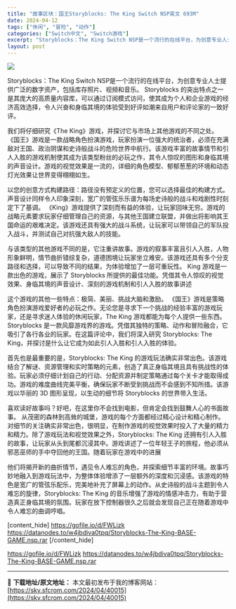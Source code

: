 ```yaml
---
title: "故事区块：国王Storyblocks: The King Switch NSP英文 693M"
date: 2024-04-12
tags: ["休闲", "冒险", "动作"]
categories: ["Switch中文", "Switch游戏"]
excerpt: "Storyblocks：The King Switch NSP是一个流行的在线平台，为创意专业人士提供广泛的数字资产，包括库存照片、视频和音乐。 Storyblocks 的突出特点之一是其庞大的高质量内容库，可以通过订阅模式访问，使其成为个人和企业游戏的经济高效选择，令人兴奋和身临其境的体验受到好评&hellip;"
layout: post
---
```


<img class="aligncenter" src="https://sky.sfcrom.com/wp-content/uploads/2024/04/20240412094523-7480c.jpeg" />

Storyblocks：The King Switch NSP是一个流行的在线平台，为创意专业人士提供广泛的数字资产，包括库存照片、视频和音乐。 Storyblocks 的突出特点之一是其庞大的高质量内容库，可以通过订阅模式访问，使其成为个人和企业游戏的经济高效选择，令人兴奋和身临其境的体验受到好评如潮来自用户和评论家的一致好评。

我们将仔细研究《The King》游戏，并探讨它与市场上其他游戏的不同之处。 《国王》游戏是一款战略角色扮演游戏，玩家扮演一位强大的统治者，必须在充满敌对王国、政治阴谋和史诗般战斗的危险世界中航行。该游戏丰富的故事情节和引人入胜的游戏机制使其成为该类型粉丝的必玩之作，其令人惊叹的图形和身临其境的声音设计。游戏的视觉效果是一流的，详细的角色模型、郁郁葱葱的环境和动态灯光效果让世界变得栩栩如生。

以您的创意方式构建路径：路径没有预定义的位置，您可以选择最佳的构建方式。
声音设计同样令人印象深刻，宽广的管弦乐乐谱为每场史诗般的战斗和戏剧性时刻定下了基调。 《King》游戏提供了深刻而有益的体验，让玩家回味无穷。游戏的战略元素要求玩家仔细管理自己的资源，与其他王国建立联盟，并做出将影响其王国命运的艰难决定。该游戏还具有强大的战斗系统，让玩家可以带领自己的军队投入战斗，并测试自己对抗强大敌人的技能。

与该类型的其他游戏不同的是，它注重讲故事。游戏的叙事丰富且引人入胜，人物形象鲜明，情节曲折错综复杂，道德困境让玩家坐立难安。该游戏还具有多个分支路径和选择，可以导致不同的结果，为体验增加了一层可重玩性。 King 游戏是一款出色的游戏，展示了 Storyblocks 所提供的最佳功能。凭借其令人惊叹的视觉效果、身临其境的声音设计、深刻的游戏机制和引人入胜的故事讲述

这个游戏的其他一些特点：极简、美丽、挑战大脑和激励。
《国王》游戏是策略角色扮演游戏爱好者的必玩之作。无论您是寻求下一个挑战的经验丰富的游戏玩家，还是寻求迷人体验的休闲玩家，The King 游戏都能为每个人提供一些东西。 Storyblocks 是一款风靡游戏界的游戏。凭借其独特的策略、动作和冒险融合，它吸引了各行各业的玩家。在这篇评论中，我们将深入研究 Storyblocks: The King，并探讨是什么让它成为如此引人入胜和引人入胜的体验。

首先也是最重要的是，Storyblocks: The King 的游戏玩法确实非常出色。该游戏结合了解谜、资源管理和实时策略的元素，创造了真正身临其境且具有挑战性的体验。玩家必须仔细计划自己的行动、分配资源并制定策略通过每个关卡才能取得成功。游戏的难度曲线完美平衡，确保玩家不断受到挑战而不会感到不知所措。该游戏以华丽的 3D 图形呈现，以生动的细节将 Storyblocks 的世界带入生活。

喜欢读好故事吗？好吧，在这里你不会找到电影，但肯定会找到鼓舞人心的书面故事。
从茂密的森林到高耸的城堡，游戏的每个方面都经过精心设计和精心制作。对细节的关注确实非常出色，很明显，在制作游戏的视觉效果时投入了大量的精力和精力。除了游戏玩法和视觉效果之外，Storyblocks: The King 还拥有引人入胜的故事，让玩家从头到尾都沉浸其中。游戏讲述了一位年轻王子的旅程，他必须从邪恶巫师的手中夺回他的王国。随着玩家在游戏中的进展

他们将揭开新的曲折情节，遇见令人难忘的角色，并探索细节丰富的环境。故事巧妙地融入到游戏玩法中，为整体体验增添了一层额外的深度和沉浸感。该游戏的特色是宽广的管弦乐配乐，完美地补充了屏幕上的动作。从史诗般的战斗主题到令人难忘的旋律，Storyblocks: The King 的音乐增强了游戏的情感冲击力，有助于营造真正身临其境的氛围。玩家在放下控制器很久之后就会发现自己正在随着游戏中令人难忘的曲调哼唱。

[content_hide]
https://gofile.io/d/FWLizk
https://datanodes.to/w4jbdiva0tpq/Storyblocks-The-King-BASE-GAME.nsp.rar
[/content_hide]

<!--wechatfans start-->
https://gofile.io/d/FWLizk
https://datanodes.to/w4jbdiva0tpq/Storyblocks-The-King-BASE-GAME.nsp.rar
<!--wechatfans end-->

---
📖 **下载地址/原文地址：** 本文最初发布于我的博客网站：[https://sky.sfcrom.com/2024/04/40015](https://sky.sfcrom.com/2024/04/40015)

